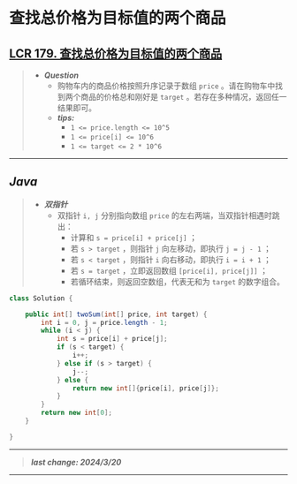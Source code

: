 # 查找总价格为目标值的两个商品

## [LCR 179. 查找总价格为目标值的两个商品](https://leetcode.cn/problems/he-wei-sde-liang-ge-shu-zi-lcof/)

> - ***Question***
>   - 购物车内的商品价格按照升序记录于数组 `price` 。请在购物车中找到两个商品的价格总和刚好是 `target` 。若存在多种情况，返回任一结果即可。
>   - ***tips:***
>     - `1 <= price.length <= 10^5`
>     - `1 <= price[i] <= 10^6`
>     - `1 <= target <= 2 * 10^6`

---

## *Java*

> - ***双指针***
>   - 双指针 `i, j` 分别指向数组 `price` 的左右两端，当双指针相遇时跳出：
>     - 计算和 `s = price[i] + price[j]` ；
>     - 若 `s > target` ，则指针 `j` 向左移动，即执行 `j = j - 1` ；
>     - 若 `s < target` ，则指针 `i` 向右移动，即执行 `i = i + 1` ；
>     - 若 `s = target` ，立即返回数组 `[price[i], price[j]]` ；
>     - 若循环结束，则返回空数组，代表无和为 `target` 的数字组合。

```java
class Solution {

    public int[] twoSum(int[] price, int target) {
        int i = 0, j = price.length - 1;
        while (i < j) {
            int s = price[i] + price[j];
            if (s < target) {
                i++;
            } else if (s > target) {
                j--;
            } else {
                return new int[]{price[i], price[j]};
            }
        }
        return new int[0];
    }

}
```

---

> ***last change: 2024/3/20***

---
